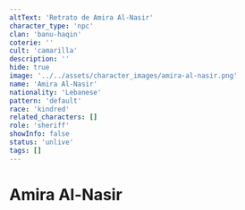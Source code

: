 ```yaml
---
altText: 'Retrato de Amira Al-Nasir'
character_type: 'npc'
clan: 'banu-haqin'
coterie: ''
cult: 'camarilla'
description: ''
hide: true
image: '../../assets/character_images/amira-al-nasir.png'
name: 'Amira Al-Nasir'
nationality: 'Lebanese'
pattern: 'default'
race: 'kindred'
related_characters: []
role: 'sheriff'
showInfo: false
status: 'unlive'
tags: []
---
```


# Amira Al-Nasir
